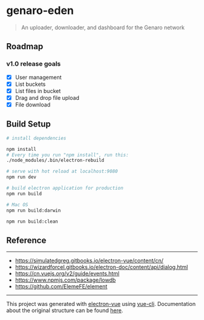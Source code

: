 # genaro-eden

> An uploader, downloader, and dashboard for the Genaro network

## Roadmap

### v1.0 release goals
- [x] User management 
- [x] List buckets
- [x] List files in bucket
- [x] Drag and drop file upload
- [x] File download

## Build Setup

``` bash
# install dependencies

npm install
# Every time you run "npm install", run this:
./node_modules/.bin/electron-rebuild

# serve with hot reload at localhost:9080
npm run dev

# build electron application for production
npm run build

# Mac OS
npm run build:darwin

npm run build:clean

```

## Reference
---

*   https://simulatedgreg.gitbooks.io/electron-vue/content/cn/
*   https://wizardforcel.gitbooks.io/electron-doc/content/api/dialog.html
*   https://cn.vuejs.org/v2/guide/events.html
*   https://www.npmjs.com/package/lowdb
*   https://github.com/ElemeFE/element

---

This project was generated with [electron-vue](https://github.com/SimulatedGREG/electron-vue) using [vue-cli](https://github.com/vuejs/vue-cli). Documentation about the original structure can be found [here](https://simulatedgreg.gitbooks.io/electron-vue/content/index.html).
